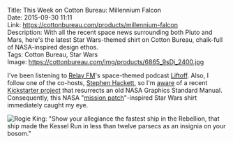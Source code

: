 Title: This Week on Cotton Bureau: Millennium Falcon  
Date: 2015-09-30 11:11  
Link: https://cottonbureau.com/products/millennium-falcon  
Description: With all the recent space news surrounding both Pluto and Mars, here's the latest Star Wars-themed shirt on Cotton Bureau, chalk-full of NASA-inspired design ethos.  
Tags: Cotton Bureau, Star Wars      
Image: https://cottonbureau.com/img/products/6865_9sDj_2400.jpg  

I've been listening to [Relay FM][1]'s space-themed podcast [Liftoff][2]. Also, I follow one of the co-hosts, [Stephen Hackett][3], so I'm [aware][4] of a recent [Kickstarter project][5] that resurrects an old NASA Graphics Standard Manual. Consequently, this NASA "[mission patch][6]"-inspired Star Wars shirt immediately caught my eye.

![Rogie King: "Show your allegiance the fastest ship in the Rebellion, that ship made the Kessel Run in less than twelve parsecs as an insignia on your bosom."][7]

[1]: http://relay.fm "Relay.fm podcast network"
[2]: http://www.relay.fm/liftoff "Liftoff Podcast"
[3]: http://twitter.com/ismh "Stephen Hackett on Twitter"
[4]: http://www.512pixels.net/blog/2015/9/reissue-of-the-1975-nasa-graphics-standards-manual "Stephen Hackett on the NASA Graphics Standards Manual reissue"
[5]: https://www.kickstarter.com/projects/thestandardsmanual/reissue-of-the-1975-nasa-graphics-standards-manual "Kickstarter for the NASA Graphics Standards Manual reissue"
[6]: https://en.wikipedia.org/wiki/Mission_patch "Wikipedia: Mission Patches"
[7]: https://cottonbureau.com/img/products/6865_9sDj_2400.jpg "'Millennium Falcon' on Cotton Bureau"